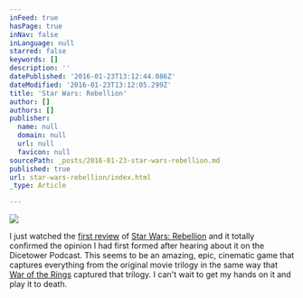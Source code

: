 ```yaml
---
inFeed: true
hasPage: true
inNav: false
inLanguage: null
starred: false
keywords: []
description: ''
datePublished: '2016-01-23T13:12:44.086Z'
dateModified: '2016-01-23T13:12:05.299Z'
title: 'Star Wars: Rebellion'
author: []
authors: []
publisher:
  name: null
  domain: null
  url: null
  favicon: null
sourcePath: _posts/2016-01-23-star-wars-rebellion.md
published: true
url: star-wars-rebellion/index.html
_type: Article

---
```

![](https://the-grid-user-content.s3-us-west-2.amazonaws.com/6ccb6d05-b0db-4bea-95ea-1e2bafe93223.png)

I just watched the [first review][0] of [Star Wars: Rebellion][1] and it totally confirmed the opinion I had first formed after hearing about it on the Dicetower Podcast. This seems to be an amazing, epic, cinematic game that captures everything from the original movie trilogy in the same way that [War of the Rings][2] captured that trilogy. I can't wait to get my hands on it and play it to death.

[0]: https://www.youtube.com/watch?v=-zF6xDu4EG4
[1]: https://boardgamegeek.com/boardgame/187645/star-wars-rebellion
[2]: https://boardgamegeek.com/boardgame/115746/war-ring-second-edition